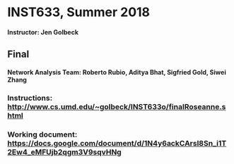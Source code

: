 # INST633, Summer 2018
#### Instructor: Jen Golbeck

## Final
#### Network Analysis Team: Roberto Rubio, Aditya Bhat, Sigfried Gold, Siwei Zhang

### Instructions: http://www.cs.umd.edu/~golbeck/INST633o/finalRoseanne.shtml

### Working document: https://docs.google.com/document/d/1N4y6ackCArsl8Sn_i1T2Ew4_eMFUjb2qgm3V9sqvHNg
